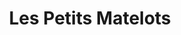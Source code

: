 ---
title: "Les Petits Matelots"
url: /cherbourg-en-cotentin/les-petits-matelots/
shop: vêtements
---